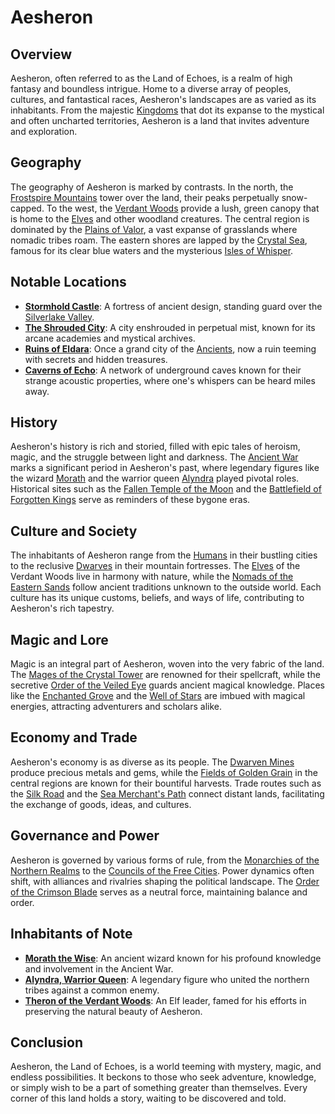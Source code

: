 # Aesheron

## Overview

Aesheron, often referred to as the Land of Echoes, is a realm of high fantasy and boundless intrigue. Home to a diverse array of peoples, cultures, and fantastical races, Aesheron's landscapes are as varied as its inhabitants. From the majestic [Kingdoms](Kingdoms.md) that dot its expanse to the mystical and often uncharted territories, Aesheron is a land that invites adventure and exploration.

## Geography

The geography of Aesheron is marked by contrasts. In the north, the [Frostspire Mountains](Frostspire%20Mountains.md) tower over the land, their peaks perpetually snow-capped. To the west, the [Verdant Woods](Verdant%20Woods.md) provide a lush, green canopy that is home to the [Elves](Elf.md) and other woodland creatures. The central region is dominated by the [Plains of Valor](Plains%20of%20Valor.md), a vast expanse of grasslands where nomadic tribes roam. The eastern shores are lapped by the [Crystal Sea](Crystal%20Sea.md), famous for its clear blue waters and the mysterious [Isles of Whisper](Isles%20of%20Whisper.md).

## Notable Locations

- **[Stormhold Castle](Stormhold%20Castle.md)**: A fortress of ancient design, standing guard over the [Silverlake Valley](Silverlake%20Valley.md).
- **[The Shrouded City](The%20Shrouded%20City.md)**: A city enshrouded in perpetual mist, known for its arcane academies and mystical archives.
- **[Ruins of Eldara](Ruins%20of%20Eldara.md)**: Once a grand city of the [Ancients](Ancients.md), now a ruin teeming with secrets and hidden treasures.
- **[Caverns of Echo](Caverns%20of%20Echo.md)**: A network of underground caves known for their strange acoustic properties, where one's whispers can be heard miles away.

## History

Aesheron's history is rich and storied, filled with epic tales of heroism, magic, and the struggle between light and darkness. The [Ancient War](Ancient%20War.md) marks a significant period in Aesheron's past, where legendary figures like the wizard [Morath](Morath.md) and the warrior queen [Alyndra](Alyndra.md) played pivotal roles. Historical sites such as the [Fallen Temple of the Moon](Fallen%20Temple%20of%20the%20Moon.md) and the [Battlefield of Forgotten Kings](Battlefield%20of%20Forgotten%20Kings.md) serve as reminders of these bygone eras.

## Culture and Society

The inhabitants of Aesheron range from the [Humans](Human.md) in their bustling cities to the reclusive [Dwarves](Dwarf.md) in their mountain fortresses. The [Elves](Elf.md) of the Verdant Woods live in harmony with nature, while the [Nomads of the Eastern Sands](Nomads%20of%20the%20Eastern%20Sands.md) follow ancient traditions unknown to the outside world. Each culture has its unique customs, beliefs, and ways of life, contributing to Aesheron's rich tapestry.

## Magic and Lore

Magic is an integral part of Aesheron, woven into the very fabric of the land. The [Mages of the Crystal Tower](Mages%20of%20the%20Crystal%20Tower.md) are renowned for their spellcraft, while the secretive [Order of the Veiled Eye](Order%20of%20the%20Veiled%20Eye.md) guards ancient magical knowledge. Places like the [Enchanted Grove](Enchanted%20Grove.md) and the [Well of Stars](Well%20of%20Stars.md) are imbued with magical energies, attracting adventurers and scholars alike.

## Economy and Trade

Aesheron's economy is as diverse as its people. The [Dwarven Mines](Dwarven%20Mines.md) produce precious metals and gems, while the [Fields of Golden Grain](Fields%20of%20Golden%20Grain.md) in the central regions are known for their bountiful harvests. Trade routes such as the [Silk Road](Silk%20Road.md) and the [Sea Merchant's Path](Sea%20Merchant'S%20Path.md) connect distant lands, facilitating the exchange of goods, ideas, and cultures.

## Governance and Power

Aesheron is governed by various forms of rule, from the [Monarchies of the Northern Realms](Monarchies%20of%20the%20Northern%20Realms.md) to the [Councils of the Free Cities](Councils%20of%20the%20Free%20Cities.md). Power dynamics often shift, with alliances and rivalries shaping the political landscape. The [Order of the Crimson Blade](Order%20of%20the%20Crimson%20Blade.md) serves as a neutral force, maintaining balance and order.

## Inhabitants of Note

- **[Morath the Wise](Morath%20the%20Wise.md)**: An ancient wizard known for his profound knowledge and involvement in the Ancient War.
- **[Alyndra, Warrior Queen](Alyndra%2C%20Warrior%20Queen.md)**: A legendary figure who united the northern tribes against a common enemy.
- **[Theron of the Verdant Woods](Theron%20of%20the%20Verdant%20Woods.md)**: An Elf leader, famed for his efforts in preserving the natural beauty of Aesheron.

## Conclusion

Aesheron, the Land of Echoes, is a world teeming with mystery, magic, and endless possibilities. It beckons to those who seek adventure, knowledge, or simply wish to be a part of something greater than themselves. Every corner of this land holds a story, waiting to be discovered and told.